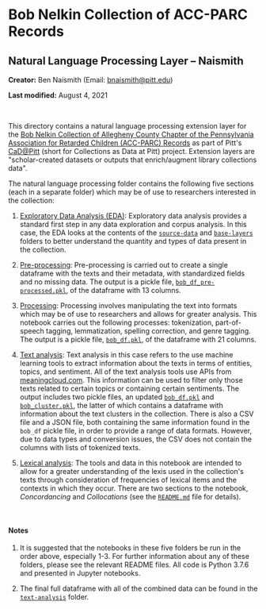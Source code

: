 # Bob Nelkin Collection of ACC-PARC Records

## Natural Language Processing Layer – Naismith

**Creator:** Ben Naismith (Email: [bnaismith@pitt.edu](mailto:bnaismith@pitt.edu))

**Last modified:** August 4, 2021

<br>

This directory contains a natural language processing extension layer for the [Bob Nelkin Collection of Allegheny County Chapter of the Pennsylvania Association for Retarded Children (ACC-PARC) Records](https://historicpittsburgh.org/collection/nelkin-acc-parc-records) as part of Pitt's [CaD@Pitt](https://cadatpitt.github.io/) (short for Collections as Data at Pitt) project. Extension layers are "scholar-created datasets or outputs that enrich/augment library collections data".

The natural language processing folder contains the following five sections (each in a separate folder) which may be of use to researchers interested in the collection:

1. [Exploratory Data Analysis (EDA)](https://github.com/CaDatPitt/data-layers/tree/master/extension-layers/bob-nelkin-collection/natural-language-processing_naismith/exploratory-data-analysis/): Exploratory data analysis provides a standard first step in any data exploration and corpus analysis. In this case, the EDA looks at the contents of the [`source-data`](https://github.com/CaDatPitt/data-layers/tree/master/source-data/bob-nelkin-collection) and [`base-layers`](https://github.com/CaDatPitt/data-layers/tree/master/base-layers/bob-nelkin-collection) folders to better understand the quantity and types of data present in the collection.   

2. [Pre-processing](https://github.com/CaDatPitt/data-layers/tree/master/extension-layers/bob-nelkin-collection/natural-language-processing_naismith/pre-processing/): Pre-processing is carried out to create a single dataframe with the texts and their metadata, with standardized fields and no missing data. The output is a pickle file, [`bob_df_pre-processed.pkl`](https://github.com/CaDatPitt/data-layers/tree/master/extension-layers/bob-nelkin-collection/natural-language-processing_naismith/pre-processing/bob_df_pre-processed.pkl), of the dataframe with 13 columns.  

3. [Processing](https://github.com/CaDatPitt/data-layers/tree/master/extension-layers/bob-nelkin-collection/natural-language-processing_naismith/processing/): Processing involves manipulating the text into formats which may be of use to researchers and allows for greater analysis. This notebook carries out the following processes: tokenization, part-of-speech tagging, lemmatization, spelling correction, and genre tagging. The output is a pickle file, [`bob_df.pkl`](https://github.com/CaDatPitt/data-layers/tree/master/extension-layers/bob-nelkin-collection/natural-language-processing_naismith/processing/bob_df.pkl), of the dataframe with 21 columns.  

4. [Text analysis](https://github.com/CaDatPitt/data-layers/tree/master/extension-layers/bob-nelkin-collection/natural-language-processing_naismith/text-analysis/): Text analysis in this case refers to the use machine learning tools to extract information about the texts in terms of entities, topics, and sentiment. All of the text analysis tools use APIs from [meaningcloud.com](meaningcloud.com). This information can be used to filter only those texts related to certain topics or containing certain sentiments. The output includes two pickle files, an updated [`bob_df.pkl`](https://github.com/CaDatPitt/data-layers/tree/master/extension-layers/bob-nelkin-collection/natural-language-processing_naismith/text-analysis/bob_df.pkl) and [`bob_cluster.pkl`](https://github.com/CaDatPitt/data-layers/tree/master/extension-layers/bob-nelkin-collection/natural-language-processing_naismith/text-analysis/bob_cluster.pkl), the latter of which contains a dataframe with information about the text clusters in the collection. There is also a CSV file and a JSON file, both containing the same information found in the `bob_df` pickle file, in order to provide a range of data formats. However, due to data types and conversion issues, the CSV does not contain the columns with lists of tokenized texts.  

5. [Lexical analysis](https://github.com/CaDatPitt/data-layers/tree/master/extension-layers/bob-nelkin-collection/natural-language-processing_naismith/lexical-analysis/): The tools and data in this notebook are intended to allow for a greater understanding of the lexis used in the collection's texts through consideration of frequencies of lexical items and the contexts in which they occur. There are two sections to the notebook, _Concordancing_ and _Collocations_ (see the [`README.md`](https://github.com/CaDatPitt/data-layers/tree/master/extension-layers/bob-nelkin-collection/natural-language-processing_naismith/lexical-analysis/README.md) file for details).   

<br>

#### Notes

1. It is suggested that the notebooks in these five folders be run in the order above, especially 1-3. For further information about any of these folders, please see the relevant README files. All code is Python 3.7.6 and presented in Jupyter notebooks.  

2. The final full dataframe with all of the combined data can be found in the [`text-analysis`](https://github.com/CaDatPitt/data-layers/tree/master/extension-layers/bob-nelkin-collection/natural-language-processing_naismith/text-analysis/) folder.
